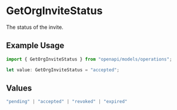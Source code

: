# GetOrgInviteStatus

The status of the invite.

## Example Usage

```typescript
import { GetOrgInviteStatus } from "openapi/models/operations";

let value: GetOrgInviteStatus = "accepted";
```

## Values

```typescript
"pending" | "accepted" | "revoked" | "expired"
```